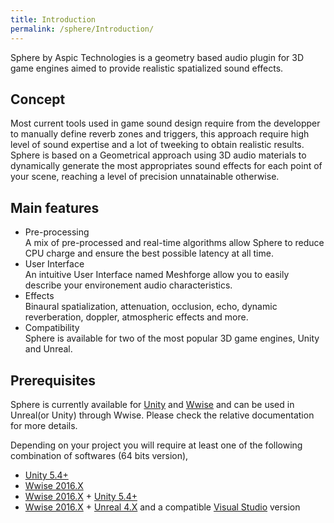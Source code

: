 ```yaml
---
title: Introduction
permalink: /sphere/Introduction/
---
```



[LaMeilleureStartUpDuMonde]: http://www.aspictechnologies.com/
[Wwise]: https://www.audiokinetic.com/products/wwise/
[WwiseUnityIntegration]: https://www.audiokinetic.com/fr/library/edge/?source=Unity&id=main.html
[WwiseUnrealIntegration]: https://www.audiokinetic.com/library/edge/?source=UE4&id=using.html
[Unity]: https://unity3d.com
[Unreal]: https://www.unrealengine.com
[VisualStudio]: https://www.visualstudio.com



Sphere by Aspic Technologies is a geometry based audio plugin for 3D game engines aimed to provide realistic spatialized sound effects.

## Concept

Most current tools used in game sound design require from the developper to manually define reverb zones and triggers, this approach require high level of sound expertise and a lot of tweeking to obtain realistic results.
Sphere is based on a Geometrical approach using 3D audio materials to dynamically generate the most appropriates sound effects for each point of your scene, reaching a level of precision unnatainable otherwise.

## Main features

* Pre-processing  
A mix of pre-processed and real-time algorithms allow Sphere to reduce CPU charge and ensure the best possible latency at all time.
* User Interface  
An intuitive User Interface named Meshforge allow you to easily describe your environement audio characteristics.
* Effects  
Binaural spatialization, attenuation, occlusion, echo, dynamic reverberation, doppler, atmospheric effects and more.
* Compatibility  
Sphere is available for two of the most popular 3D game engines, Unity and Unreal.


## Prerequisites

Sphere is currently available for [Unity][Unity] and [Wwise][Wwise] and can be used in Unreal(or Unity) through Wwise. Please check the relative documentation for more details.

Depending on your project you will require at least one of the following combination of softwares (64 bits version),
* [Unity 5.4+][Unity]
* [Wwise 2016.X][Wwise]
* [Wwise 2016.X][Wwise] + [Unity 5.4+][Unity]
* [Wwise 2016.X][Wwise] + [Unreal 4.X][Unreal] and a compatible [Visual Studio][VisualStudio] version
